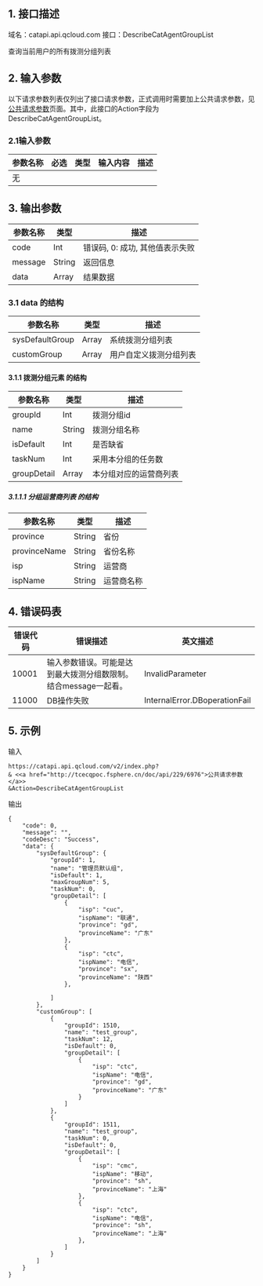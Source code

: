 ## 1. 接口描述

域名：catapi.api.qcloud.com
接口：DescribeCatAgentGroupList



查询当前用户的所有拨测分组列表

## 2. 输入参数

以下请求参数列表仅列出了接口请求参数，正式调用时需要加上公共请求参数，见<a href="/doc/api/405/公共请求参数" title="公共请求参数">公共请求参数</a>页面。其中，此接口的Action字段为DescribeCatAgentGroupList。

### 2.1输入参数

| 参数名称 | 必选   | 类型   | 输入内容 | 描述   |
| ---- | ---- | ---- | ---- | ---- |
| 无    |      |      |      |      |
#### 

## 3. 输出参数

| 参数名称    | 类型     | 描述                  |
| ------- | ------ | ------------------- |
| code    | Int    | 错误码, 0: 成功, 其他值表示失败 |
| message | String | 返回信息                |
| data    | Array  | 结果数据                |

### 3.1 data 的结构

| 参数名称            | 类型    | 描述          |
| --------------- | ----- | ----------- |
| sysDefaultGroup | Array | 系统拨测分组列表    |
| customGroup     | Array | 用户自定义拨测分组列表 |

#### 3.1.1 拨测分组元素  的结构  

| 参数名称        | 类型     | 描述          |
| ----------- | ------ | ----------- |
| groupId     | Int    | 拨测分组id      |
| name        | String | 拨测分组名称      |
| isDefault   | Int    | 是否缺省        |
| taskNum     | Int    | 采用本分组的任务数   |
| groupDetail | Array  | 本分组对应的运营商列表 |

##### 3.1.1.1 分组运营商列表 的结构

| 参数名称         | 类型     | 描述    |
| ------------ | ------ | ----- |
| province     | String | 省份    |
| provinceName | String | 省份名称  |
| isp          | String | 运营商   |
| ispName      | String | 运营商名称 |

## 4. 错误码表

| 错误代码  | 错误描述                                | 英文描述                          |
| ----- | ----------------------------------- | ----------------------------- |
| 10001 | 输入参数错误。可能是达到最大拨测分组数限制。结合message一起看。 | InvalidParameter              |
| 11000 | DB操作失败                              | InternalError.DBoperationFail |

## 5. 示例

输入

```
https://catapi.api.qcloud.com/v2/index.php?
& <<a href="http://tcecqpoc.fsphere.cn/doc/api/229/6976">公共请求参数</a>>
&Action=DescribeCatAgentGroupList

```

输出

```
{
    "code": 0,
    "message": "",
    "codeDesc": "Success",
    "data": {
        "sysDefaultGroup": {
            "groupId": 1,
            "name": "管理员默认组",
            "isDefault": 1,
            "maxGroupNum": 5,
            "taskNum": 0,
            "groupDetail": [
                {
                    "isp": "cuc",
                    "ispName": "联通",
                    "province": "gd",
                    "provinceName": "广东"
                },
                {
                    "isp": "ctc",
                    "ispName": "电信",
                    "province": "sx",
                    "provinceName": "陕西"
                },

            ]
        },
        "customGroup": [
            {
                "groupId": 1510,
                "name": "test_group",
                "taskNum": 12,
                "isDefault": 0,
                "groupDetail": [
                    {
                        "isp": "ctc",
                        "ispName": "电信",
                        "province": "gd",
                        "provinceName": "广东"
                    }
                ]
            },
            {
                "groupId": 1511,
                "name": "test_group",
                "taskNum": 0,
                "isDefault": 0,
                "groupDetail": [
                    {
                        "isp": "cmc",
                        "ispName": "移动",
                        "province": "sh",
                        "provinceName": "上海"
                    },
                    {
                        "isp": "ctc",
                        "ispName": "电信",
                        "province": "sh",
                        "provinceName": "上海"
                    },
                ]
            }
        ]
    }
}
```